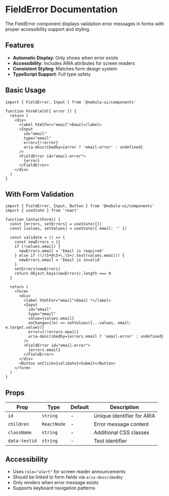 # FieldError Documentation

The FieldError component displays validation error messages in forms with proper accessibility support and styling.

## Features

- **Automatic Display**: Only shows when error exists
- **Accessibility**: Includes ARIA attributes for screen readers
- **Consistent Styling**: Matches form design system
- **TypeScript Support**: Full type safety

## Basic Usage

```tsx
import { FieldError, Input } from '@nebula-ui/components'

function FormField({ error }) {
  return (
    <div>
      <label htmlFor="email">Email</label>
      <Input 
        id="email" 
        type="email"
        error={!!error}
        aria-describedby={error ? 'email-error' : undefined}
      />
      <FieldError id="email-error">
        {error}
      </FieldError>
    </div>
  )
}
```

## With Form Validation

```tsx
import { FieldError, Input, Button } from '@nebula-ui/components'
import { useState } from 'react'

function ContactForm() {
  const [errors, setErrors] = useState({})
  const [values, setValues] = useState({ email: '' })

  const validate = () => {
    const newErrors = {}
    if (!values.email) {
      newErrors.email = 'Email is required'
    } else if (!/\S+@\S+\.\S+/.test(values.email)) {
      newErrors.email = 'Email is invalid'
    }
    setErrors(newErrors)
    return Object.keys(newErrors).length === 0
  }

  return (
    <form>
      <div>
        <label htmlFor="email">Email *</label>
        <Input
          id="email"
          type="email"
          value={values.email}
          onChange={(e) => setValues({...values, email: e.target.value})}
          error={!!errors.email}
          aria-describedby={errors.email ? 'email-error' : undefined}
        />
        <FieldError id="email-error">
          {errors.email}
        </FieldError>
      </div>
      <Button onClick={validate}>Submit</Button>
    </form>
  )
}
```

## Props

| Prop          | Type        | Default | Description                |
| ------------- | ----------- | ------- | -------------------------- |
| `id`          | `string`    | -       | Unique identifier for ARIA |
| `children`    | `ReactNode` | -       | Error message content      |
| `className`   | `string`    | -       | Additional CSS classes     |
| `data-testid` | `string`    | -       | Test identifier            |

## Accessibility

- Uses `role="alert"` for screen reader announcements
- Should be linked to form fields via `aria-describedby`
- Only renders when error message exists
- Supports keyboard navigation patterns
